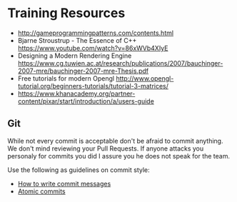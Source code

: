 # Training Resources
- http://gameprogrammingpatterns.com/contents.html
- Bjarne Stroustrup - The Essence of C++ https://www.youtube.com/watch?v=86xWVb4XIyE
- Designing a Modern Rendering Engine https://www.cg.tuwien.ac.at/research/publications/2007/bauchinger-2007-mre/bauchinger-2007-mre-Thesis.pdf
- Free tutorials for modern Opengl http://www.opengl-tutorial.org/beginners-tutorials/tutorial-3-matrices/
- https://www.khanacademy.org/partner-content/pixar/start/introduction/a/users-guide
## Git
While not every commit is acceptable don't be afraid to commit anything. We don't mind reviewing your Pull Requests. If anyone attacks you personaly for commits you did I assure you he does not speak for the team.

Use the following as guidelines on commit style:
- [How to write commit messages](http://chris.beams.io/posts/git-commit/)
- [Atomic commits](http://seesparkbox.com/foundry/atomic_commits_with_git)
